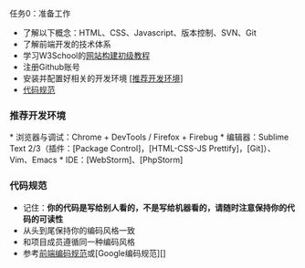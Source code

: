 任务0：准备工作

* 了解以下概念：HTML、CSS、Javascript、版本控制、SVN、Git
* 了解前端开发的技术体系
* 学习W3School的[网站构建初级教程](http://www.w3school.com.cn/web/index.asp)
* 注册Github账号
* 安装并配置好相关的开发环境 [[推荐开发环境]](#hj)
* [代码规范](#dm)



<h3 id="hj">推荐开发环境</h3>
* 浏览器与调试：Chrome + DevTools / Firefox + Firebug
* 编辑器：Sublime Text 2/3（插件：[Package Control]，[HTML-CSS-JS Prettify]，[Git]）、Vim、Emacs
* IDE：[WebStorm]、[PhpStorm]

<h3 id="dm">代码规范</h3>

* 记住：**你的代码是写给别人看的，不是写给机器看的，请随时注意保持你的代码的可读性**
* 从头到尾保持你的编码风格一致
* 和项目成员遵循同一种编码风格
* 参考[前端编码规范](https://github.com/ecomfe/spec)或[Google编码规范][]